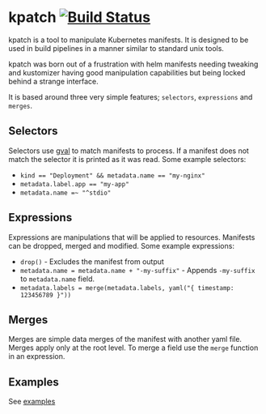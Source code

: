 # kpatch [![Build Status](https://travis-ci.org/mikesimons/kpatch.svg?branch=master)](https://travis-ci.org/mikesimons/kpatch)

kpatch is a tool to manipulate Kubernetes manifests. It is designed to be used in build pipelines in a manner similar to standard unix tools.

kpatch was born out of a frustration with helm manifests needing tweaking and kustomizer having good manipulation capabilities but being locked behind a strange interface.

It is based around three very simple features; `selectors`, `expressions` and `merges`.

## Selectors
Selectors use [gval]() to match manifests to process. If a manifest does not match the selector it is printed as it was read.
Some example selectors:
- `kind == "Deployment" && metadata.name == "my-nginx"`
- `metadata.label.app == "my-app"`
- `metadata.name =~ "^stdio"`

## Expressions
Expressions are manipulations that will be applied to resources. Manifests can be dropped, merged and modified.
Some example expressions:
- `drop()` - Excludes the manifest from output
- `metadata.name = metadata.name + "-my-suffix"` - Appends `-my-suffix` to `metadata.name` field.
- `metadata.labels = merge(metadata.labels, yaml("{ timestamp: 123456789 }"))`

## Merges
Merges are simple data merges of the manifest with another yaml file. Merges apply only at the root level. To merge a field use the `merge` function in an expression.

## Examples
See [examples](examples)
